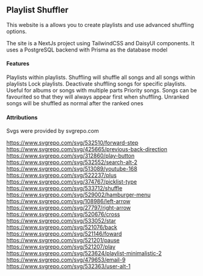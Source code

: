 ## Playlist Shuffler
This website is a allows you to create playlists and use advanced shuffling options.

The site is a NextJs project using TailwindCSS and DaisyUI components. It uses a PostgreSQL backend with Prisma as the database model

#### Features

Playlists within playlists. Shuffling will shuffle all songs and all songs within playlists
Lock playlists. Deactivate shuffling songs for specific playlists. Useful for albums or songs with multiple parts
Priority songs. Songs can be favourited so that they will always appear first when shuffling. Unranked songs will be shuffled as normal after the ranked ones

#### Attributions
Svgs were provided by svgrepo.com

https://www.svgrepo.com/svg/532510/forward-step
https://www.svgrepo.com/svg/425665/previous-back-direction
https://www.svgrepo.com/svg/312860/play-button
https://www.svgrepo.com/svg/532552/search-alt-2
https://www.svgrepo.com/svg/513089/youtube-168
https://www.svgrepo.com/svg/522237/plus
https://www.svgrepo.com/svg/374767/picklist-type
https://www.svgrepo.com/svg/533712/shuffle
https://www.svgrepo.com/svg/529002/hamburger-menu 
https://www.svgrepo.com/svg/108986/left-arrow
https://www.svgrepo.com/svg/27797/right-arrow
https://www.svgrepo.com/svg/520676/cross
https://www.svgrepo.com/svg/533052/star
https://www.svgrepo.com/svg/521076/back
https://www.svgrepo.com/svg/521146/foward
https://www.svgrepo.com/svg/521201/pause
https://www.svgrepo.com/svg/521207/play
https://www.svgrepo.com/svg/523624/playlist-minimalistic-2
https://www.svgrepo.com/svg/479653/email-9
https://www.svgrepo.com/svg/532363/user-alt-1